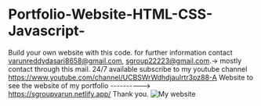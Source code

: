 # Portfolio-Website-HTML-CSS-Javascript-
Build your own website with this code.
for further information contact varunreddydasari8658@gmail.com,
                                sgroup22223@gmail.com.-> mostly contact through this mail.
         24/7 available
 subscribe to my youtube channel https://www.youtube.com/channel/UCBSWrWdhdjauIrtr3pz88-A
Website to see the website of my portfolio ----------> https://sgroupvarun.netlify.app/ 
 Thank you.
![My website](https://user-images.githubusercontent.com/100370259/197521097-1aadd80b-75e0-481b-bd07-0dc353938312.jpeg)
